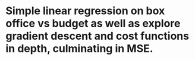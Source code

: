 # Simple linear regression on box office vs budget as well as explore gradient descent and cost functions in depth, culminating in MSE.
